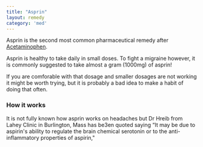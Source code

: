 ```yaml
---
title: "Asprin"
layout: remedy
category: 'med'
---
```


Asprin is the second most common pharmaceutical remedy after [Acetaminophen](/remedies/Acetaminophen).

Asprin is healthy to take daily in small doses.  To fight a migraine however, it is commonly suggested to take almost a gram (1000mg) of asprin!

If you are comforable with that dosage and smaller dosages are not working it might be worth trying, but it is probably a bad idea to make a habit of doing that often.

### How it works

It is not fully known how asprin works on headaches but Dr Hreib from Lahey Clinic in Burlington, Mass has be3en quoted saying
“It may be due to aspirin's ability to regulate the brain chemical serotonin or to the anti-inflammatory properties of aspirin,"
<script type="text/javascript">
amzn_assoc_placement = "adunit0";
amzn_assoc_tracking_id = "headache_xyz-20";
amzn_assoc_ad_mode = "manual";
amzn_assoc_ad_type = "smart";
amzn_assoc_marketplace = "amazon";
amzn_assoc_region = "US";
amzn_assoc_linkid = "9aae93afbb06b54336dd2feafa5dcf61";
amzn_assoc_asins = "B0091RRORA,B001LFFPT4,B002RL8FKW,B000I63YBS";
</script>
<script src="//z-na.amazon-adsystem.com/widgets/onejs?MarketPlace=US"></script>

